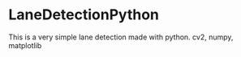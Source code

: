 # LaneDetectionPython
This is a very simple lane detection made with python. cv2, numpy, matplotlib
